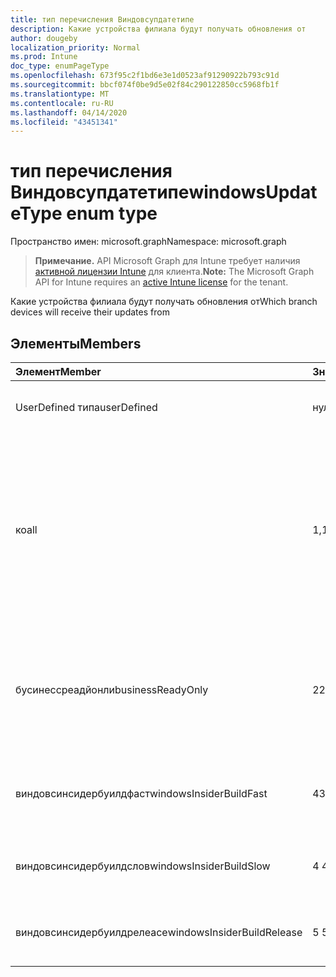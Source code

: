 ```yaml
---
title: тип перечисления Виндовсупдатетипе
description: Какие устройства филиала будут получать обновления от
author: dougeby
localization_priority: Normal
ms.prod: Intune
doc_type: enumPageType
ms.openlocfilehash: 673f95c2f1bd6e3e1d0523af91290922b793c91d
ms.sourcegitcommit: bbcf074f0be9d5e02f84c290122850cc5968fb1f
ms.translationtype: MT
ms.contentlocale: ru-RU
ms.lasthandoff: 04/14/2020
ms.locfileid: "43451341"
---
```

# <a name="windowsupdatetype-enum-type"></a><span data-ttu-id="8c55d-103">тип перечисления Виндовсупдатетипе</span><span class="sxs-lookup"><span data-stu-id="8c55d-103">windowsUpdateType enum type</span></span>

<span data-ttu-id="8c55d-104">Пространство имен: microsoft.graph</span><span class="sxs-lookup"><span data-stu-id="8c55d-104">Namespace: microsoft.graph</span></span>

> <span data-ttu-id="8c55d-105">**Примечание.** API Microsoft Graph для Intune требует наличия [активной лицензии Intune](https://go.microsoft.com/fwlink/?linkid=839381) для клиента.</span><span class="sxs-lookup"><span data-stu-id="8c55d-105">**Note:** The Microsoft Graph API for Intune requires an [active Intune license](https://go.microsoft.com/fwlink/?linkid=839381) for the tenant.</span></span>

<span data-ttu-id="8c55d-106">Какие устройства филиала будут получать обновления от</span><span class="sxs-lookup"><span data-stu-id="8c55d-106">Which branch devices will receive their updates from</span></span>

## <a name="members"></a><span data-ttu-id="8c55d-107">Элементы</span><span class="sxs-lookup"><span data-stu-id="8c55d-107">Members</span></span>
|<span data-ttu-id="8c55d-108">Элемент</span><span class="sxs-lookup"><span data-stu-id="8c55d-108">Member</span></span>|<span data-ttu-id="8c55d-109">Значение</span><span class="sxs-lookup"><span data-stu-id="8c55d-109">Value</span></span>|<span data-ttu-id="8c55d-110">Описание</span><span class="sxs-lookup"><span data-stu-id="8c55d-110">Description</span></span>|
|:---|:---|:---|
|<span data-ttu-id="8c55d-111">UserDefined типа</span><span class="sxs-lookup"><span data-stu-id="8c55d-111">userDefined</span></span>|<span data-ttu-id="8c55d-112">нуль</span><span class="sxs-lookup"><span data-stu-id="8c55d-112">0</span></span>|<span data-ttu-id="8c55d-113">Разрешить пользователю устанавливать.</span><span class="sxs-lookup"><span data-stu-id="8c55d-113">Allow the user to set.</span></span>|
|<span data-ttu-id="8c55d-114">ко</span><span class="sxs-lookup"><span data-stu-id="8c55d-114">all</span></span>|<span data-ttu-id="8c55d-115">1,1</span><span class="sxs-lookup"><span data-stu-id="8c55d-115">1</span></span>|<span data-ttu-id="8c55d-116">Половина ежегодного канала (нацеленная).</span><span class="sxs-lookup"><span data-stu-id="8c55d-116">Semi-annual Channel (Targeted).</span></span> <span data-ttu-id="8c55d-117">Device получает все подходящее обновление компонентов из Полугодого канала (нацелено).</span><span class="sxs-lookup"><span data-stu-id="8c55d-117">Device gets all applicable feature updates from Semi-annual Channel (Targeted).</span></span>|
|<span data-ttu-id="8c55d-118">бусинессреадйонли</span><span class="sxs-lookup"><span data-stu-id="8c55d-118">businessReadyOnly</span></span>|<span data-ttu-id="8c55d-119">2</span><span class="sxs-lookup"><span data-stu-id="8c55d-119">2</span></span>|<span data-ttu-id="8c55d-120">Половина ежегодного канала.</span><span class="sxs-lookup"><span data-stu-id="8c55d-120">Semi-annual Channel.</span></span> <span data-ttu-id="8c55d-121">Устройство получает обновления компонентов из Полугодого канала.</span><span class="sxs-lookup"><span data-stu-id="8c55d-121">Device gets feature updates from Semi-annual Channel.</span></span>|
|<span data-ttu-id="8c55d-122">виндовсинсидербуилдфаст</span><span class="sxs-lookup"><span data-stu-id="8c55d-122">windowsInsiderBuildFast</span></span>|<span data-ttu-id="8c55d-123">4</span><span class="sxs-lookup"><span data-stu-id="8c55d-123">3</span></span>|<span data-ttu-id="8c55d-124">Предварительная сборка Windows для предварительной сборки — Быстрая</span><span class="sxs-lookup"><span data-stu-id="8c55d-124">Windows Insider build - Fast</span></span>|
|<span data-ttu-id="8c55d-125">виндовсинсидербуилдслов</span><span class="sxs-lookup"><span data-stu-id="8c55d-125">windowsInsiderBuildSlow</span></span>|<span data-ttu-id="8c55d-126">4 </span><span class="sxs-lookup"><span data-stu-id="8c55d-126">4</span></span>|<span data-ttu-id="8c55d-127">Сборка для предварительной оценки Windows — низкая</span><span class="sxs-lookup"><span data-stu-id="8c55d-127">Windows Insider build - Slow</span></span>|
|<span data-ttu-id="8c55d-128">виндовсинсидербуилдрелеасе</span><span class="sxs-lookup"><span data-stu-id="8c55d-128">windowsInsiderBuildRelease</span></span>|<span data-ttu-id="8c55d-129">5 </span><span class="sxs-lookup"><span data-stu-id="8c55d-129">5</span></span>|<span data-ttu-id="8c55d-130">Выпуск сборки предварительной оценки Windows</span><span class="sxs-lookup"><span data-stu-id="8c55d-130">Release Windows Insider build</span></span>|








